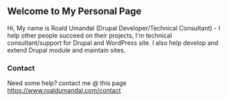 ## Welcome to My Personal Page

Hi, My name is Roald Umandal (Drupal Developer/Technical Consultant) - I help other people succeed on their projects, I'm technical consultant/support for Drupal and WordPress site. I also help develop and extend Drupal module and maintain sites.

### Contact

Need some help? contact me @ this page https://www.roaldumandal.com/contact
